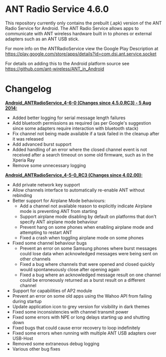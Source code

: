 ANT Radio Service 4.6.0
===============

This repository currently only contains the prebuilt (.apk) version of the ANT Radio Service for Android. The ANT Radio Service allows apps to communicate with ANT wireless hardware built in to phones or external adapters such as an ANT USB stick.

For more info on the ANTRadioService view the Google Play Description at https://play.google.com/store/apps/details?id=com.dsi.ant.service.socket

For details on adding this to the Android platform source see https://github.com/ant-wireless/ANT_in_Android


Changelog
==============
<b><u>Android_ANTRadioService_4-6-0 (Changes since 4.5.0.RC3) - 5 Aug 2014:</u></b>

* Added better logging for serial message length failures
* Add bluetooth permissions as required (as per Google's suggestion since some adapters require interaction with bluetooth stack)
* Fix channel not being made available if a task failed in the cleanup after it was released
* Add advanced burst support
* Added handling of an error where the closed channel event is not received after a search timeout on some old firmware, such as in the Xperia Ray
* Remove some unnecessary logging

<b><u>Android_ANTRadioService_4-5-0_RC3 (Changes since 4.02.00):</u></b>

* Add private network key support
* Allow channels interface to automatically re-enable ANT without rebinding
* Better support for Airplane Mode behaviours:
    * Add a channel not available reason to explicitly indicate Airplane mode is preventing ANT from starting    
    * Support airplane mode disabling by default on platforms that don't specify ANT airplane mode behaviour
    * Prevent hang on some phones when enabling airplane mode and attempting to restart ANT
    * Fixed a crash when toggling airplane mode on some phones
* Fixed some channel behaviour bugs
    * Prevent an error on some Samsung phones where burst messages could lose data when acknowledged messages were being sent on other channels
    * Fixed a bug where channels that were opened and closed quickly would spontaneuously close after opening again
    * Fixed a bug where an acknowledged message result on one channel could be erroneously returned as a burst result on a different channel
* Support for capabilities of AP2 module
* Prevent an error on some old apps using the Wahoo API from failing during startup
* Update application icon to grey version for visibility in dark themes
* Fixed some inconsistencies with channel transmit power
* Fixed some errors with NPE or long delays starting up and shutting down
* Fixed bugs that could cause error recovery to loop indefinitely
* Fixed some errors when running with multiple ANT USB adapters over USB-Host
* Removed some extraneous debug logging
* Various other bug fixes

